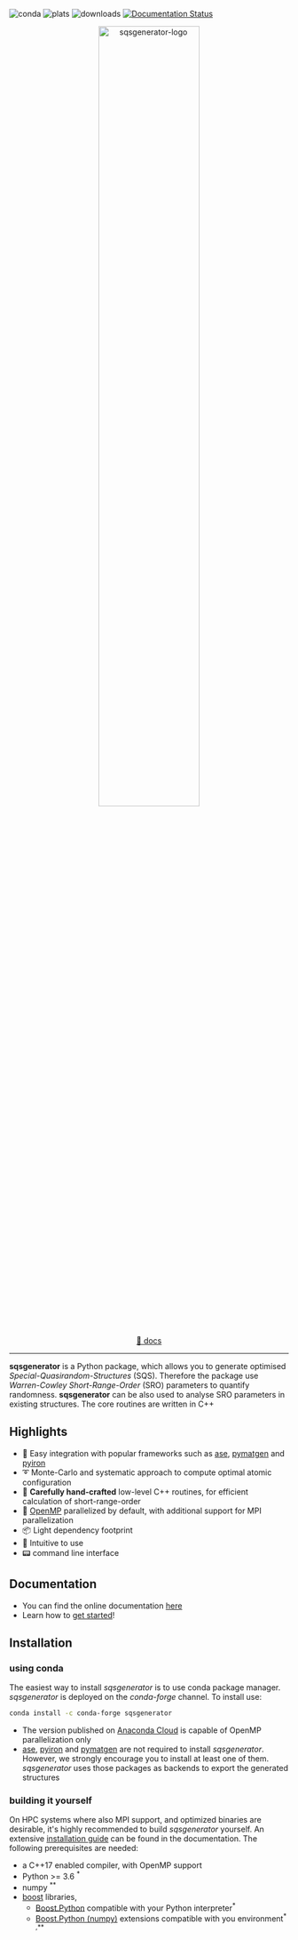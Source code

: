![conda](https://anaconda.org/conda-forge/sqsgenerator/badges/installer/conda.svg) 
![plats](https://anaconda.org/conda-forge/sqsgenerator/badges/platforms.svg)
![downloads](
https://anaconda.org/conda-forge/sqsgenerator/badges/downloads.svg)
[![Documentation Status](https://readthedocs.org/projects/sqsgenerator/badge/?version=latest)](https://sqsgenerator.readthedocs.io/en/latest/?badge=latest)


<p align="center">
  <img src="https://github.com/dgehringer/sqsgenerator/raw/master/docs/source/logo_large.svg" width="60%" alt="sqsgenerator-logo" />
  <br /><br />
  <a href="https://sqsgenerator.readthedocs.io">📝 docs</a>
</p>

---

**sqsgenerator** is a Python package, which allows you to generate optimised *Special-Quasirandom-Structures* (SQS). Therefore the package use *Warren-Cowley Short-Range-Order* (SRO) parameters to quantify randomness. **sqsgenerator** can be also used to analyse SRO parameters in existing structures. The core routines are written in C++

## Highlights

  - :electric_plug: Easy integration with popular frameworks such as [ase](https://wiki.fysik.dtu.dk/ase/),
    [pymatgen](https://pymatgen.org/) and [pyiron](https://pyiron.org/)
  - :curly_loop: Monte-Carlo and systematic approach to compute optimal atomic configuration
  - :rocket: **Carefully hand-crafted** low-level C++ routines, for efficient calculation of short-range-order
  - :twisted_rightwards_arrows: [OpenMP](https://www.openmp.org/) parallelized by default, with additional support for MPI parallelization
  - :package: Light dependency footprint 
  - :baby_bottle: Intuitive to use
  - :pager: command line interface

## Documentation

  - You can find the online documentation [here](https://sqsgenerator.readthedocs.io/en/latest/)
  - Learn how to [get started](https://sqsgenerator.readthedocs.io/en/latest/how_to.html)!


## Installation

### using conda
The easiest way to install *sqsgenerator* is to use conda package manager. *sqsgenerator* is deployed on the
*conda-forge* channel. To install use:

```bash
conda install -c conda-forge sqsgenerator
```

  - The version published on [Anaconda Cloud](https://anaconda.org/conda-forge/sqsgenerator) is capable of OpenMP parallelization only
  - [ase](https://wiki.fysik.dtu.dk/ase/), [pyiron](https://pyiron.org) and [pymatgen](https://pymatgen.org/) are not
    required to install *sqsgenerator*. However, we strongly encourage you to install at least one of them.
    *sqsgenerator* uses those packages as backends to export the generated structures

### building it yourself
On HPC systems where also MPI support, and optimized binaries are desirable, it's highly recommended to build
*sqsgenerator* yourself. An extensive [installation guide](https://sqsgenerator.readthedocs.io/en/latest/installation_guide.html)
can be found in the documentation. The following prerequisites are needed:

  - a C++17 enabled compiler, with OpenMP support
  - Python >= 3.6 <sup>*</sup>
  - numpy <sup>**</sup>
  - [boost](https://www.boost.org/) libraries,
    - [Boost.Python](https://www.boost.org/doc/libs/1_78_0/libs/python/doc/html/tutorial/index.html) compatible with
      your Python interpreter<sup>*</sup>
    - [Boost.Python (numpy)](https://www.boost.org/doc/libs/1_78_0/libs/python/doc/html/numpy/index.html) extensions
      compatible with you environment<sup>* ,**</sup>
